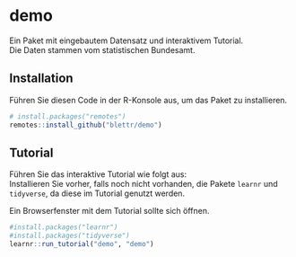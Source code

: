 
<!-- README.md is generated from README.Rmd. Please edit that file -->

# demo

Ein Paket mit eingebautem Datensatz und interaktivem Tutorial.  
Die Daten stammen vom statistischen Bundesamt.

## Installation

Führen Sie diesen Code in der R-Konsole aus, um das Paket zu
installieren.

``` r
# install.packages("remotes")
remotes::install_github("blettr/demo")
```

## Tutorial

Führen Sie das interaktive Tutorial wie folgt aus:  
Installieren Sie vorher, falls noch nicht vorhanden, die Pakete `learnr`
und `tidyverse`, da diese im Tutorial genutzt werden.

Ein Browserfenster mit dem Tutorial sollte sich öffnen.

``` r
#install.packages("learnr")
#install.packages("tidyverse")
learnr::run_tutorial("demo", "demo")
```
